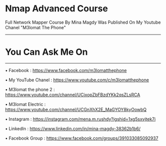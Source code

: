 # Nmap Advanced Course 
Full Network Mapper Course By Mina Magdy Was Published On My Youtube Chanel "M3lomat The Phone" 

---------------------
# You Can Ask Me On
---------------------
• Facebook : https://www.facebook.com/m3lomatthephone


• My YouTube Chanel : https://www.youtube.com/c/m3lomatthephone

• M3lomat the phone 2 : https://www.youtube.com/channel/UCixopZbFBzdYKk2qsZLsRCA

• M3lomat Electric : https://www.youtube.com/channel/UCGnXhX2E_MaGYOY8kyOowbQ

• Instagram : https://instagram.com/mena.m.rushdy?igshid=1xg5sxvjtek7i

• LinkedIn : https://www.linkedin.com/in/mina-magdy-38362b1b6/

• Facebook Group : https://www.facebook.com/groups/391033085092937

